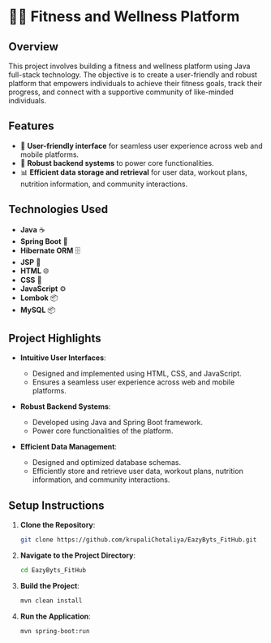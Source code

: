 # 🏋️‍♂️ Fitness and Wellness Platform

## Overview
This project involves building a fitness and wellness platform using Java full-stack technology. The objective is to create a user-friendly and robust platform that empowers individuals to achieve their fitness goals, track their progress, and connect with a supportive community of like-minded individuals.

## Features
- 🌟 **User-friendly interface** for seamless user experience across web and mobile platforms.
- 💪 **Robust backend systems** to power core functionalities.
- 📊 **Efficient data storage and retrieval** for user data, workout plans, nutrition information, and community interactions.

## Technologies Used
- **Java** ☕
- **Spring Boot** 🌱
- **Hibernate ORM** 🗄️
- **JSP** 📄
- **HTML** 🌐
- **CSS** 🎨
- **JavaScript** ⚙️
- **Lombok** 📦
- **MySQL** 📦

## Project Highlights
- **Intuitive User Interfaces**:
  - Designed and implemented using HTML, CSS, and JavaScript.
  - Ensures a seamless user experience across web and mobile platforms.
  
- **Robust Backend Systems**:
  - Developed using Java and Spring Boot framework.
  - Power core functionalities of the platform.
  
- **Efficient Data Management**:
  - Designed and optimized database schemas.
  - Efficiently store and retrieve user data, workout plans, nutrition information, and community interactions.

## Setup Instructions
1. **Clone the Repository**:
   ```bash
   git clone https://github.com/krupaliChotaliya/EazyByts_FitHub.git
   ```
2. **Navigate to the Project Directory**:
   ```bash
   cd EazyByts_FitHub
   ```
3. **Build the Project**:
   ```bash
   mvn clean install
   ```
4. **Run the Application**:
   ```bash
   mvn spring-boot:run
   ```
